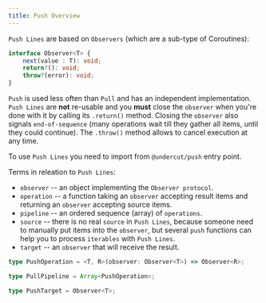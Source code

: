 ```yaml
---
title: Push Overview
---
```


`Push Lines` are based on `Observers` (which are a sub-type of Coroutines):

```typescript
interface Observer<T> {
    next(value : T): void;
    return?(): void;
    throw?(error): void;
}
```

`Push` is used less often than `Pull` and has an independent implementation. `Push Lines` are **not** re-usable and you **must** close the `observer` when you're done with it by calling its `.return()` method. Closing the `observer` also signals `end-of-sequence` (many operations wait till they gather all items, until they could continue). The `.throw()` method allows to cancel execution at any time.

To use `Push Lines` you need to import from `@undercut/push` entry point.

Terms in releation to `Push Lines`:

- `observer` -- an object implementing the `Observer protocol`.
- `operation` -- a function taking an `observer` accepting result items and returning an `observer` accepting source items.
- `pipeline` -- an ordered sequence (array) of `operations`.
- `source` -- there is no real `source` in `Push Lines`, because someone need to manually put items into the `observer`, but several `push` functions can help you to process `iterables` with `Push Lines`.
- `target` -- an `observer` that will receive the result.

```typescript
type PushOperation = <T, R>(observer: Observer<T>) => Observer<R>;

type PullPipeline = Array<PushOperation>;

type PushTarget = Observer<T>;
```
